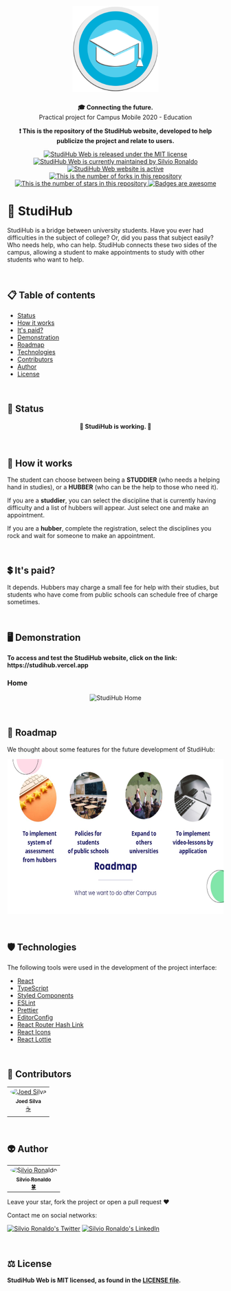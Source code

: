 <h1 align="center">
  <img src="./src/assets/logo-sem-titulo.svg" alt="StudiHub Logo" height=200 width=200 />
</h1>

<p align="center"><strong>🎓 Connecting the future.</strong></br>Practical project for Campus Mobile 2020 - Education<p>
<p align="center"><strong>❗ This is the repository of the StudiHub website, developed to help publicize the project and relate to users.</strong></p>

<p align="center">
  <a href="./LICENSE">
    <img src="https://img.shields.io/badge/license-MIT-blue" alt="StudiHub Web is released under the MIT license" />
  </a>
  <a href="https://GitHub.com/Silvio-Ronaldo/StudiHub-Web/graphs/commit-activity">
    <img src="https://img.shields.io/badge/Maintained%3F-yes-brightgreen" alt="StudiHub Web is currently maintained by Silvio Ronaldo" />
  </a>
  <a href="https://studihub.vercel.app">
    <img src="https://img.shields.io/badge/website-up-brightgreen" alt="StudiHub Web website is active" />
  </a>
  <a href="https://GitHub.com/Silvio-Ronaldo/StudiHub-Web/network/">
    <img src="https://img.shields.io/github/forks/Silvio-Ronaldo/StudiHub-Web?style=social" alt="This is the number of forks in this repository" />
  </a>
  <a href="https://GitHub.com/Silvio-Ronaldo/StudiHub-Web/stargazers/">
    <img src="https://img.shields.io/github/stars/Silvio-Ronaldo/StudiHub-Web?style=social" alt="This is the number of stars in this repository" />
  </a>
  <a href="https://github.com/Naereen/badges">
    <img src="https://img.shields.io/badge/badge-awesome-brightgreen" alt="Badges are awesome" />
  </a>
</p>


<h1>💙 StudiHub</h1>
<p>StudiHub is a bridge between university students.
Have you ever had difficulties in the subject of college?
Or, did you pass that subject easily?
Who needs help, who can help. StudiHub connects these two sides of the campus, allowing a student to make appointments to study with other students who want to help.</p></br>


<h2>
  📋 Table of contents
</h2>
<ul>
  <li><a href="https://github.com/Silvio-Ronaldo/StudiHub-Web#-status">Status</a></li>
  <li><a href="https://github.com/Silvio-Ronaldo/StudiHub-Web#-how-it-works">How it works</a></li>
  <li><a href="https://github.com/Silvio-Ronaldo/StudiHub-Web#-its-paid">It's paid?</a></li>
  <li><a href="https://github.com/Silvio-Ronaldo/StudiHub-Web#%EF%B8%8F-demonstration">Demonstration</a></li>
  <li><a href="https://github.com/Silvio-Ronaldo/StudiHub-Web#%EF%B8%8F-demonstration">Roadmap</a></li>
  <li><a href="https://github.com/Silvio-Ronaldo/StudiHub-Web#%EF%B8%8F-technologies">Technologies</a></li>
  <li><a href="https://github.com/Silvio-Ronaldo/StudiHub-Web#-contributors">Contributors</a></li>
  <li><a href="https://github.com/Silvio-Ronaldo/StudiHub-Web#-author">Author</a></li>
  <li><a href="https://github.com/Silvio-Ronaldo/StudiHub-Web#%EF%B8%8F-license">License</a></li>
</ul></br>


<h2>📌 Status</h2>
<h4 align="center">🔵 StudiHub is working. 🚀</h4></br>


<h2>🤔 How it works</h2>
<p>The student can choose between being a <strong>STUDDIER</strong> (who needs a helping hand in studies), or a <strong>HUBBER</strong> (who can be the help to those who need it).</p>
<p>If you are a <strong>studdier</strong>, you can select the discipline that is currently having difficulty and a list of hubbers will appear. Just select one and make an appointment.</p>
<p>If you are a <strong>hubber</strong>, complete the registration, select the disciplines you rock and wait for someone to make an appointment.</p></br>



<h2>💲 It's paid?</h2>
<p>It depends. Hubbers may charge a small fee for help with their studies, but students who have come from public schools can schedule free of charge sometimes.</p></br>



<h2>🖥️ Demonstration</h2>
<p>
  <strong>To access and test the StudiHub website, click on the link: https://studihub.vercel.app</strong>
</p>

<h3>Home</h3>
  <p align="center">
    <img src="./assets/Home.gif" alt="StudiHub Home" />
  </p></br>
  

<h2>🔮 Roadmap</h2>
<p>We thought about some features for the future development of StudiHub:</p>

<p align="center">
  <img src="./assets/roadmap.jpeg" height="360" width="720" />
</p></br>



<h2>🛡️ Technologies</h2>
<p>The following tools were used in the development of the project interface: </p>

<ul>
  <li><a href="https://pt-br.reactjs.org">React</a></li>
  <li><a href="https://www.typescriptlang.org">TypeScript</a></li>
  <li><a href="https://styled-components.com">Styled Components</a></li>
  <li><a href="https://eslint.org">ESLint</a></li>
  <li><a href="https://prettier.io">Prettier</a></li>
  <li><a href="https://editorconfig.org">EditorConfig</a></li>
  <li><a href="https://github.com/rafgraph/react-router-hash-link">React Router Hash Link</a></li>
  <li><a href="https://react-icons.github.io/react-icons/">React Icons</a></li>
  <li><a href="https://www.npmjs.com/package/react-lottie">React Lottie</a></li>
</ul></br>


<h2>🤝 Contributors</h2>
<table>
  <tr>
    <td align="center"><a href="https://github.com/JoedSilva18"><img style="border-radius: 50%;" src="https://avatars.githubusercontent.com/u/41526188?v=4" width="100px;" alt="Joed Silva"/><br /><sub><b>Joed Silva</b></sub></a><br /><a href="https://github.com/JoedSilva18" title="Joed Silva">☕</a></td>
  </tr>
</table></br>


<h2>👽 Author</h2>
<table>
  <tr>
    <td align="center"><a href="https://github.com/Silvio-Ronaldo"><img style="border-radius: 50%;" src="https://avatars.githubusercontent.com/u/48893927?v=4" width="100px;" alt="Silvio Ronaldo"/><br /><sub><b>Silvio Ronaldo</b></sub></a><br /><a href="https://github.com/Silvio-Ronaldo" title="Silvio Ronaldo">🍀</a></td>
  </tr>
</table>
<p>Leave your star, fork the project or open a pull request ❤️</p>
<p>Contact me on social networks: </p>
<p><a href="https://twitter.com/sivirinoo"><img src="https://img.shields.io/twitter/follow/sivirinoo?style=social" alt="Silvio Ronaldo's Twitter" /></a>
<a href="https://br.linkedin.com/in/silvio-ronaldo77"><img src="https://img.shields.io/badge/-Silvio-blue?style=flat&logo=Linkedin&logoColor=white" alt="Silvio Ronaldo's LinkedIn" /></a></p></br>


<h2>⚖️ License</h2>
<p><strong>StudiHub Web is MIT licensed, as found in the <a href="./LICENSE">LICENSE file</a>.</strong></p>




  
  

  
  
 












